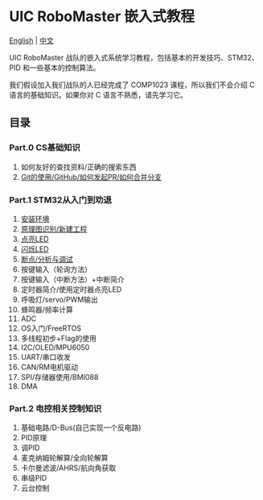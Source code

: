 # UIC RoboMaster 嵌入式教程

[English](README.md) | [中文](README_zh.md)

UIC RoboMaster 战队的嵌入式系统学习教程，包括基本的开发技巧、STM32、PID 和一些基本的控制算法。

我们假设加入我们战队的人已经完成了 COMP1023 课程，所以我们不会介绍 C 语言的基础知识。如果你对 C 语言不熟悉，请先学习它。

## 目录

### Part.0 CS基础知识

1. 如何友好的查找资料/正确的搜索东西
2. [Git的使用/GitHub/如何发起PR/如何合并分支](Part.0/2.How_to_use_git/README_zh.md)

### Part.1 STM32从入门到劝退

1. [安装环境](Part.1/1.Install_Environments/README_zh.md)
2. [原理图识别/新建工程](Part.1/2.New_Empty_Project/README_zh.md)
3. [点亮LED](Part.1/3.Light_LED/README_zh.md)
4. [闪烁LED](Part.1/4.Flash_LED/README_zh.md)
5. [断点/分析与调试](Part.1/5.BreakPoint/README_zh.md)
6. 按键输入（轮询方法）
7. 按键输入（中断方法）+中断简介
8. 定时器简介/使用定时器点亮LED
9. 呼吸灯/servo/PWM输出
10. 蜂鸣器/频率计算
11. ADC
12. OS入门/FreeRTOS
13. 多线程初步+Flag的使用
14. I2C/OLED/MPU6050
15. UART/串口收发
16. CAN/RM电机驱动
17. SPI/存储器使用/BMI088
18. DMA

### Part.2 电控相关控制知识

1. 基础电路/D-Bus(自己实现一个反电路)
2. PID原理
3. 调PID
4. 麦克纳姆轮解算/全向轮解算
5. 卡尔曼滤波/AHRS/航向角获取
6. 串级PID
7. 云台控制
